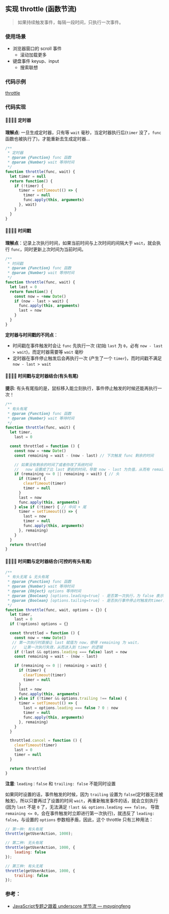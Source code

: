 ## 实现 throttle  (函数节流)

> 如果持续触发事件，每隔一段时间，只执行一次事件。

### 使用场景

- 浏览器窗口的 scroll 事件
  - 滚动加载更多
- 键盘事件 keyup、input 
  - 搜索联想

### 代码示例

[throttle](https://codepen.io/savoygu/pen/gOgLKYG)

### 代码实现

#### 👩‍💻👨‍💻 定时器

**理解点**: 一旦生成定时器，只有等 `wait` 毫秒，当定时器执行后(`timer` 没了，`func` 函数也被执行了)，才能重新去生成定时器...

```javascript
/**
 * 定时器
 * @param {Function} func 函数
 * @param {Number} wait 等待时间
 */
function throttle(func, wait) {
  let timer = null
  return function() {
    if (!timer) {
      timer = setTimeout(() => {
        timer = null
        func.apply(this, arguments)
      }, wait)
    }
  }
}
```

#### 👩‍💻👨‍💻 时间戳

**理解点**：记录上次执行时间，如果当前时间与上次时间的间隔大于 `wait`，就会执行 `func`，同时更新上次时间为当前时间。

```javascript
/**
 * 时间戳
 * @param {Function} func 函数
 * @param {Number} wait 等待时间
 */
function throttle(func, wait) {
  let last = 0
  return function() {
    const now = +new Date()
    if (now - last > wait) {
      func.apply(this, arguments)
      last = now
    }
  }
}
```

**定时器与时间戳的不同点**：

- 时间戳在事件触发时会让 `func` 先执行一次 (初始 `last` 为 `0`，必有 `now - last > wait`)，而定时器需要等 `wait` 毫秒
- 定时器在事件停止触发后会再执行一次 (产生了一个 `timer`)，而时间戳不满足 `now - last > wait`

#### 👩‍💻👨‍💻 时间戳与定时器结合(有头有尾)

**提示**: 有头有尾指的是，鼠标移入能立刻执行，事件停止触发的时候还能再执行一次！

```javascript
/**
 * 有头有尾
 * @param {Function} func 函数
 * @param {Number} wait 等待时间
 */
function throttle(func, wait) {
  let timer,
    last = 0

  const throttled = function () {
    const now = +new Date()
    const remaining = wait - (now - last) // 下次触发 func 剩余的时间

    // 如果没有剩余的时间了或者你改了系统时间
    //   now 设置成了比 last 更前的时间，导致 now - last 为负值，从而有 remaining > wait
    if (remaining <= 0 || remaining > wait) { // 头
      if (timer) {
        clearTimeout(timer)
        timer = null
      }
      last = now
      func.apply(this, arguments)
    } else if (!timer) { // 中间 + 尾
      timer = setTimeout(() => {
        last = now
        timer = null
        func.apply(this, arguments)
      }, remaining)
    }
  }
  return throttled
}
```

#### 👩‍💻👨‍💻 时间戳与定时器结合(可控的有头有尾)

```javascript
/**
 * 有头无尾 & 无头有尾
 * @param {Function} func 函数
 * @param {Number} wait 等待时间
 * @param {Object} options 等待时间
 * @param {Boolean} [options.leading=true] - 是否第一次执行，为 false 表示不执行
 * @param {Boolean} [options.tailing=true] - 是否执行事件停止时触发的timer，为 false 表示不执行
 */
function throttle(func, wait, options = {}) {
  let timer,
    last = 0
  if (!options) options = {}

  const throttled = function () {
    const now = +new Date()
   // 第一次执行时直接让 last 赋值为 now，使得 remaining 为 wait，
   //   让第一次执行失效，从而进入到 timer 的逻辑
    if (!last && options.leading === false) last = now
    const remaining = wait - (now - last)

    if (remaining <= 0 || remaining > wait) {
      if (timer) {
        clearTimeout(timer)
        timer = null
      }
      last = now
      func.apply(this, arguments)
    } else if (!timer && options.trailing !== false) {
      timer = setTimeout(() => {
        last = options.leading === false ? 0 : now
        timer = null
        func.apply(this, arguments)
      }, remaining)
    }
  }

  throttled.cancel = function () {
    clearTimeout(timer)
    last = 0
    timer = null
  }

  return throttled
}
```

**注意**: `leading：false` 和 `trailing: false` 不能同时设置

如果同时设置的话，事件触发的时候，因为 `trailing` 设置为 `false`(定时器无法被触发)，所以只要再过了设置的时间 `wait`，再重新触发事件的话，就会立刻执行(因为 `last` 不是 `0` 了，无法满足 `!last && options.leading === false`， 导致 `remaining <= 0`，会在事件触发时立即进行第一次执行)，就违反了 `leading: false`，与设置的 `options` 参数相矛盾，因此，这个 throttle 只有三种用法：

```javascript
// 第一种: 有头有尾
throttle(getUserAction, 1000);

// 第二种: 无头有尾
throttle(getUserAction, 1000, {
    leading: false
});

// 第三种: 有头无尾
throttle(getUserAction, 1000, {
    trailing: false
});
```

### 参考：  

- [JavaScript专题之跟着 underscore 学节流 — mqyqingfeng](https://github.com/mqyqingfeng/Blog/issues/26)
